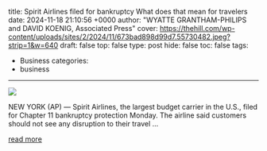 title: Spirit Airlines filed for bankruptcy What does that mean for travelers
date: 2024-11-18 21:10:56 +0000
author: "WYATTE GRANTHAM-PHILIPS and DAVID KOENIG, Associated Press"
cover: https://thehill.com/wp-content/uploads/sites/2/2024/11/673bad898d99d7.55730482.jpeg?strip=1&w=640
draft: false
top: false
type: post
hide: false
toc: false
tags:
  - Business
categories:
  - business
---

![](https://thehill.com/wp-content/uploads/sites/2/2024/11/673bad898d99d7.55730482.jpeg?strip=1&w=640)

NEW YORK (AP) — Spirit Airlines, the largest budget carrier in the U.S., filed for Chapter 11 bankruptcy protection Monday. The airline said customers should not see any disruption to their travel …

[read more](https://thehill.com/homenews/ap/ap-business/ap-spirit-airlines-filed-for-bankruptcy-what-does-that-mean-for-travelers/)
